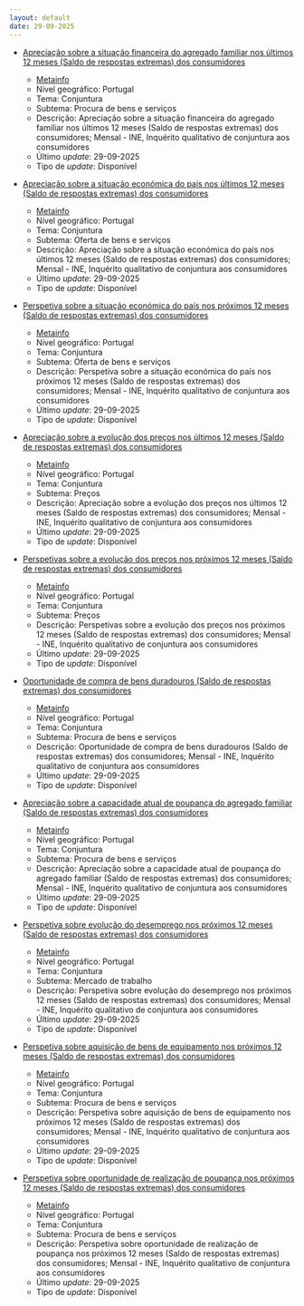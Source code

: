 ```yaml
---
layout: default
date: 29-09-2025
---
```

* [Apreciação sobre a situação financeira do agregado familiar nos últimos 12 meses (Saldo de respostas extremas) dos consumidores](https://www.ine.pt/xportal/xmain?xpid=INE&xpgid=ine_indicadores&indOcorrCod=0001172&contexto=bd&selTab=tab2)
  * [Metainfo](https://www.ine.pt/bddXplorer/htdocs/minfo.jsp?var_cd=0001172&lingua=PT)
  * Nível geográfico: Portugal
  * Tema: Conjuntura
  * Subtema: Procura de bens e serviços
  * Descrição: Apreciação sobre a situação financeira do agregado familiar nos últimos 12 meses (Saldo de respostas extremas) dos consumidores; Mensal - INE, Inquérito qualitativo de conjuntura aos consumidores
  * Último _update_: 29-09-2025
  * Tipo de _update_: Disponível

* [Apreciação sobre a situação económica do país nos últimos 12 meses (Saldo de respostas extremas) dos consumidores](https://www.ine.pt/xportal/xmain?xpid=INE&xpgid=ine_indicadores&indOcorrCod=0001170&contexto=bd&selTab=tab2)
  * [Metainfo](https://www.ine.pt/bddXplorer/htdocs/minfo.jsp?var_cd=0001170&lingua=PT)
  * Nível geográfico: Portugal
  * Tema: Conjuntura
  * Subtema: Oferta de bens e serviços
  * Descrição: Apreciação sobre a situação económica do país nos últimos 12 meses (Saldo de respostas extremas) dos consumidores; Mensal - INE, Inquérito qualitativo de conjuntura aos consumidores
  * Último _update_: 29-09-2025
  * Tipo de _update_: Disponível

* [Perspetiva sobre a situação económica do país nos próximos 12 meses (Saldo de respostas extremas) dos consumidores](https://www.ine.pt/xportal/xmain?xpid=INE&xpgid=ine_indicadores&indOcorrCod=0001169&contexto=bd&selTab=tab2)
  * [Metainfo](https://www.ine.pt/bddXplorer/htdocs/minfo.jsp?var_cd=0001169&lingua=PT)
  * Nível geográfico: Portugal
  * Tema: Conjuntura
  * Subtema: Oferta de bens e serviços
  * Descrição: Perspetiva sobre a situação económica do país nos próximos 12 meses (Saldo de respostas extremas) dos consumidores; Mensal - INE, Inquérito qualitativo de conjuntura aos consumidores
  * Último _update_: 29-09-2025
  * Tipo de _update_: Disponível

* [Apreciação sobre a evolução dos preços nos últimos 12 meses (Saldo de respostas extremas) dos consumidores](https://www.ine.pt/xportal/xmain?xpid=INE&xpgid=ine_indicadores&indOcorrCod=0001168&contexto=bd&selTab=tab2)
  * [Metainfo](https://www.ine.pt/bddXplorer/htdocs/minfo.jsp?var_cd=0001168&lingua=PT)
  * Nível geográfico: Portugal
  * Tema: Conjuntura
  * Subtema: Preços
  * Descrição: Apreciação sobre a evolução dos preços nos últimos 12 meses (Saldo de respostas extremas) dos consumidores; Mensal - INE, Inquérito qualitativo de conjuntura aos consumidores
  * Último _update_: 29-09-2025
  * Tipo de _update_: Disponível

* [Perspetivas sobre a evolução dos preços nos próximos 12 meses (Saldo de respostas extremas) dos consumidores](https://www.ine.pt/xportal/xmain?xpid=INE&xpgid=ine_indicadores&indOcorrCod=0001167&contexto=bd&selTab=tab2)
  * [Metainfo](https://www.ine.pt/bddXplorer/htdocs/minfo.jsp?var_cd=0001167&lingua=PT)
  * Nível geográfico: Portugal
  * Tema: Conjuntura
  * Subtema: Preços
  * Descrição: Perspetivas sobre a evolução dos preços nos próximos 12 meses (Saldo de respostas extremas) dos consumidores; Mensal - INE, Inquérito qualitativo de conjuntura aos consumidores
  * Último _update_: 29-09-2025
  * Tipo de _update_: Disponível

* [Oportunidade de compra de bens duradouros (Saldo de respostas extremas) dos consumidores](https://www.ine.pt/xportal/xmain?xpid=INE&xpgid=ine_indicadores&indOcorrCod=0001165&contexto=bd&selTab=tab2)
  * [Metainfo](https://www.ine.pt/bddXplorer/htdocs/minfo.jsp?var_cd=0001165&lingua=PT)
  * Nível geográfico: Portugal
  * Tema: Conjuntura
  * Subtema: Procura de bens e serviços
  * Descrição: Oportunidade de compra de bens duradouros (Saldo de respostas extremas) dos consumidores; Mensal - INE, Inquérito qualitativo de conjuntura aos consumidores
  * Último _update_: 29-09-2025
  * Tipo de _update_: Disponível

* [Apreciação sobre a capacidade atual de poupança do agregado familiar (Saldo de respostas extremas) dos consumidores](https://www.ine.pt/xportal/xmain?xpid=INE&xpgid=ine_indicadores&indOcorrCod=0001175&contexto=bd&selTab=tab2)
  * [Metainfo](https://www.ine.pt/bddXplorer/htdocs/minfo.jsp?var_cd=0001175&lingua=PT)
  * Nível geográfico: Portugal
  * Tema: Conjuntura
  * Subtema: Procura de bens e serviços
  * Descrição: Apreciação sobre a capacidade atual de poupança do agregado familiar (Saldo de respostas extremas) dos consumidores; Mensal - INE, Inquérito qualitativo de conjuntura aos consumidores
  * Último _update_: 29-09-2025
  * Tipo de _update_: Disponível

* [Perspetiva sobre evolução do desemprego nos próximos 12 meses (Saldo de respostas extremas) dos consumidores](https://www.ine.pt/xportal/xmain?xpid=INE&xpgid=ine_indicadores&indOcorrCod=0001166&contexto=bd&selTab=tab2)
  * [Metainfo](https://www.ine.pt/bddXplorer/htdocs/minfo.jsp?var_cd=0001166&lingua=PT)
  * Nível geográfico: Portugal
  * Tema: Conjuntura
  * Subtema: Mercado de trabalho
  * Descrição: Perspetiva sobre evolução do desemprego nos próximos 12 meses (Saldo de respostas extremas) dos consumidores; Mensal - INE, Inquérito qualitativo de conjuntura aos consumidores
  * Último _update_: 29-09-2025
  * Tipo de _update_: Disponível

* [Perspetiva sobre aquisição de bens de equipamento nos próximos 12 meses (Saldo de respostas extremas) dos consumidores](https://www.ine.pt/xportal/xmain?xpid=INE&xpgid=ine_indicadores&indOcorrCod=0001164&contexto=bd&selTab=tab2)
  * [Metainfo](https://www.ine.pt/bddXplorer/htdocs/minfo.jsp?var_cd=0001164&lingua=PT)
  * Nível geográfico: Portugal
  * Tema: Conjuntura
  * Subtema: Procura de bens e serviços
  * Descrição: Perspetiva sobre aquisição de bens de equipamento nos próximos 12 meses (Saldo de respostas extremas) dos consumidores; Mensal - INE, Inquérito qualitativo de conjuntura aos consumidores
  * Último _update_: 29-09-2025
  * Tipo de _update_: Disponível

* [Perspetiva sobre oportunidade de realização de poupança nos próximos 12 meses (Saldo de respostas extremas) dos consumidores](https://www.ine.pt/xportal/xmain?xpid=INE&xpgid=ine_indicadores&indOcorrCod=0001176&contexto=bd&selTab=tab2)
  * [Metainfo](https://www.ine.pt/bddXplorer/htdocs/minfo.jsp?var_cd=0001176&lingua=PT)
  * Nível geográfico: Portugal
  * Tema: Conjuntura
  * Subtema: Procura de bens e serviços
  * Descrição: Perspetiva sobre oportunidade de realização de poupança nos próximos 12 meses (Saldo de respostas extremas) dos consumidores; Mensal - INE, Inquérito qualitativo de conjuntura aos consumidores
  * Último _update_: 29-09-2025
  * Tipo de _update_: Disponível


